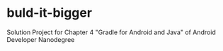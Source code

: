 # buld-it-bigger
Solution Project for Chapter 4 "Gradle for Android and Java" of Android Developer Nanodegree
